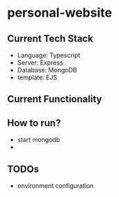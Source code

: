 # personal-website
## Current Tech Stack
- Language: Typescript
- Server: Express
- Database: MongoDB
- template: EJS
## Current Functionality

## How to run?
- start mongodb
- 
## TODOs
- environment configuration


